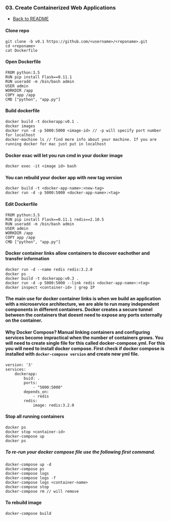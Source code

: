 ### 03. Create Containerized Web Applications

- [Back to README](./README.md)

#### Clone repo
```
git clone -b v0.1 https://github.com/<username>/<reponame>.git
cd <reponame>
cat Dockerfile
```
#### Open Dockerfile
```
FROM python:3.5
RUN pip install Flask==0.11.1
RUN useradd -m /bin/bash admin
USER admin
WORKDIR /app
COPY app /app
CMD ["python", "app.py"]
```
#### Build dockerfile
```
docker build -t dockerapp:v0.1 .
docker images
docker run -d -p 5000:5000 <image-id> // -p will specify port number for localhost
docker-machine ls // find more info about your machine. If you are running docker for mac just put in localhost
```
#### Docker exac will let you run cmd in your docker image
```docker exec -it <image id> bash```
#### You can rebuild your docker app with new tag version
```
docker build -t <docker-app-name>:<new-tag>
docker run -d -p 5000:5000 <docker-app-name>:<tag>
```
#### Edit Dockerfile
```
FROM python:3.5
RUN pip install Flask==0.11.1 redis==2.10.5
RUN useradd -m /bin/bash admin
USER admin
WORKDIR /app
COPY app /app
CMD ["python", "app.py"]
```
#### Docker container links allow containers to discover eachother and transfer information
```
docker run -d --name redis redis:3.2.0
docker ps
docker build -t dockerapp:v0.3 .
docker run -d -p 5000:5000 --link redis <docker-app-name>:<tag>
docker inspect <container-id> | grep IP
```
#### The main use for docker container links is when we build an application with a microservice architecture, we are able to run many independent components in different containers. Docker creates a secure tunnel between the containers that doesnt need to expose any ports externally on the container.
#### Why Docker Compose? Manual linking containers and configuring services become impractical when the number of containers grows. You will need to create single file for this called docker-compose.yml. For this you will need to install docker compose. First check if docker compose is installed with ```docker-compose version``` and create new yml file.
```
version: '3'
services: 
	dockerapp:
		buid: .
		ports:
			- "5000:5000"
		depends_on:
			- redis
		redis:
			image: redis:3.2.0
```
#### Stop all running containers
```
docker ps
docker stop <container-id>
docker-compose up
docker ps
```
##### To re-run your docker compose file use the following first command.
```
docker-compose up -d
docker-compose ps
docker-compose logs
docker-compose logs -f
docker-compose logs <container-name>
docker-compose stop
docker-compose rm // will remove
```
#### To rebuild image
```
docker-compose build
```

